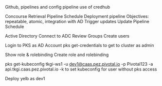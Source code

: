 
Github, pipelines and config
pipeline use of credhub

Concourse
Retrieval Pipeline
  Schedule
Deployment pipeline
  Objectives:  repeatable, atomic, integration with AD
  Trigger updates
Update Pipeline
  Schedule

Active Directory
Connect to ADC
Review Groups
Create users

Login to PKS as AD Account
pks get-credentials to get to cluster as admin

Show role & rolebinding
Create role and rolebinding


pks get-kubeconfig tkgi-ws1 -u dev1@caas.pez.pivotal.io -p Pivotal123 -a api.tkgi.caas.pez.pivotal.io -k
to set kubeconfig for user without pks access

Deploy yelb as dev1
